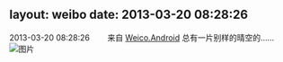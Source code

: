 layout: weibo
date: 2013-03-20 08:28:26
---
2013-03-20 08:28:26  &nbsp;&nbsp;&nbsp;&nbsp;&nbsp;&nbsp; 来自 <a href="http://app.weibo.com/t/feed/l4RWD" rel="nofollow">Weico.Android</a>
总有一片别样的晴空的…… ​​​
![图片](https://ww1.sinaimg.cn/large/6d2a6003jw1e2vxpzc3agj.jpg)
